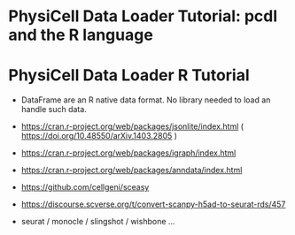 # PhysiCell Data Loader Tutorial: pcdl and the R language

# PhysiCell Data Loader R Tutorial

+ DataFrame are an R native data format. No library needed to load an handle such data.
+ https://cran.r-project.org/web/packages/jsonlite/index.html ( https://doi.org/10.48550/arXiv.1403.2805 )
+ https://cran.r-project.org/web/packages/igraph/index.html 
+ https://cran.r-project.org/web/packages/anndata/index.html 
+ https://github.com/cellgeni/sceasy 
+ https://discourse.scverse.org/t/convert-scanpy-h5ad-to-seurat-rds/457 

+ seurat / monocle / slingshot / wishbone …



